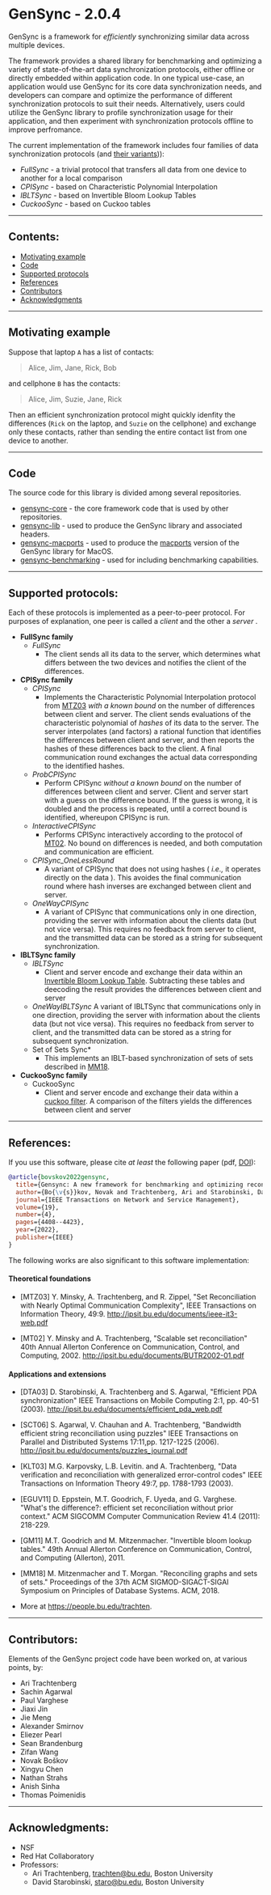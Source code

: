 # GenSync - 2.0.4
GenSync is a framework for _efficiently_ synchronizing similar data across multiple devices.

The framework provides a shared library for benchmarking and optimizing a variety of state-of-the-art data synchronization protocols, either offline or directly embedded within application code.  In one typical use-case, an application would use GenSync for its core data synchronization needs, and developers can compare and optimize the performance of different synchronization protocols to suit their needs.  Alternatively, users could utilize the GenSync library to profile synchronization usage for their application, and then experiment with synchronization protocols offline to improve perfromance.

The current implementation of the framework includes four families of data synchronization protocols (and [their variants](#SyncTypes))):
- _FullSync_ - a trivial protocol that transfers all data from one device to another for a local comparison
- _CPISync_ - based on Characteristic Polynomial Interpolation
- _IBLTSync_ - based on Invertible Bloom Lookup Tables
- _CuckooSync_ - based on Cuckoo tables

---
## Contents:
   * [Motivating example](README.md#Motivation)
   * [Code](README.md#Code)
   * [Supported protocols](README.md#SyncTypes)
   * [References](README.md#References)
   * [Contributors](README.md#Contributors)
   * [Acknowledgments](README.md#Acknowledgments)

---
<a name="Motivation"></a>
## Motivating example
Suppose that laptop `A` has a list of contacts:

> Alice, Jim, Jane, Rick, Bob


and cellphone `B` has the contacts:
> Alice, Jim, Suzie, Jane, Rick

Then an efficient synchronization protocol might quickly idenfity the differences (`Rick` on the laptop, and `Suzie` on the cellphone)
and exchange only these contacts, rather than sending the entire contact list from one device to another.

---
<a name="Code"></a>
## Code
The source code for this library is divided among several repositories.

- [gensync-core](https://github.com/nislab/gensync-core) - the core framework code that is used by other repositories.
- [gensync-lib](https://github.com/nislab/gensync-lib) - used to produce the GenSync library and associated headers.
- [gensync-macports](https://github.com/nislab/gensync-macports) - used to produce the [macports](https://ports.macports.org/port/gensync/details/) version of the GenSync library for MacOS.
- [gensync-benchmarking](https://github.com/nislab/gensync-benchmarking) - used for including benchmarking capabilities.

---
<a name="SyncTypes"></a>
## Supported protocols:
Each of these protocols is implemented as a peer-to-peer protocol.  For purposes of explanation, one peer is called a _client_ and the other a _server_ .
* __FullSync family__
  * *FullSync*
     * The client sends all its data to the server, which determines what differs between the two devices and notifies the client of the differences.
* __CPISync family__
    * *CPISync*
        * Implements the Characteristic Polynomial Interpolation protocol from [MTZ03](http://ipsit.bu.edu/documents/ieee-it3-web.pdf) _with a known bound_ on the number of differences between client and server. The client sends evaluations of the characteristic polynomial of _hashes_ of its data to the server.  The server interpolates (and factors) a rational function that identifies the differences between client and server, and then reports the hashes of these differences back to the client.  A final communication round exchanges the actual data corresponding to the identified hashes.
    * *ProbCPISync*
        * Perform CPISync _without a known bound_ on the number of differences between client and server.  Client and server start with a guess on the difference bound.  If the guess is wrong, it is doubled and the process is repeated, until a correct bound is identified, whereupon CPISync is run.
    * *InteractiveCPISync*
        * Performs CPISync interactively according to the protocol of [MT02](http://ipsit.bu.edu/documents/BUTR2002-01.pdf).  No bound on differences is needed, and both computation and communication are efficient.
    * *CPISync_OneLessRound*
        * A variant of CPISync that does not using hashes ( _i.e.,_ it operates directly on the data ).  This avoides the final communication round where hash inverses are exchanged between client and server.
    * *OneWayCPISync*
        * A variant of CPISync that communications only in one direction, providing the server with information about the clients data (but not vice versa). This requires no feedback from server to client, and the transmitted data can be stored as a string for subsequent synchronization.
* __IBLTSync family__
    * *IBLTSync*
        * Client and server encode and exchange their data within an [Invertible Bloom Lookup Table](https://arxiv.org/pdf/1101.2245.pdf).  Subtracting these tables and deecoding the result provides the differences between client and server
    * *OneWayIBLTSync*
      A variant of IBLTSync that communications only in one direction, providing the server with information about the clients data (but not vice versa). This requires no feedback from server to client, and the transmitted data can be stored as a string for subsequent synchronization.
   * Set of Sets Sync*
        * This implements an IBLT-based synchronization of sets of sets described in [MM18](https://dl.acm.org/doi/abs/10.1145/3196959.3196988).
* __CuckooSync family__
    * CuckooSync
        *  Client and server encode and exchange their data within a [cuckoo filter](https://www.cs.cmu.edu/~dga/papers/cuckoo-conext2014.pdf).  A comparison of the filters yields the differences between client and server

---
<a name="References"></a>
## References:
If you use this software, please cite _at least_ the following paper (pdf,
[DOI](http://doi.org/10.1109/TNSM.2022.3164369)):

``` bibtex
@article{bovskov2022gensync,
  title={Gensync: A new framework for benchmarking and optimizing reconciliation of data},
  author={Bo{\v{s}}kov, Novak and Trachtenberg, Ari and Starobinski, David},
  journal={IEEE Transactions on Network and Service Management},
  volume={19},
  number={4},
  pages={4408--4423},
  year={2022},
  publisher={IEEE}
}
```
The following works are also significant to this software implementation:

#### Theoretical foundations
* [MTZ03] Y. Minsky, A. Trachtenberg, and R. Zippel,
  "Set Reconciliation with Nearly Optimal Communication Complexity",
  IEEE Transactions on Information Theory, 49:9.
  <http://ipsit.bu.edu/documents/ieee-it3-web.pdf>

* [MT02] Y. Minsky and A. Trachtenberg,
  "Scalable set reconciliation"
  40th Annual Allerton Conference on Communication, Control, and Computing, 2002.
  <http://ipsit.bu.edu/documents/BUTR2002-01.pdf>

#### Applications and extensions
* [DTA03] D. Starobinski, A. Trachtenberg and S. Agarwal,
  "Efficient PDA synchronization"
  IEEE Transactions on Mobile Computing 2:1, pp. 40-51 (2003).
  <http://ipsit.bu.edu/documents/efficient_pda_web.pdf>

* [SCT06] S. Agarwal, V. Chauhan and A. Trachtenberg,
  "Bandwidth efficient string reconciliation using puzzles"
  IEEE Transactions on Parallel and Distributed Systems 17:11,pp. 1217-1225 (2006).
  <http://ipsit.bu.edu/documents/puzzles_journal.pdf>

* [KLT03] M.G. Karpovsky, L.B. Levitin. and A. Trachtenberg,
   "Data verification and reconciliation with generalized error-control codes"
   IEEE Transactions on Information Theory 49:7, pp. 1788-1793 (2003).
  
* [EGUV11] D. Eppstein, M.T. Goodrich, F. Uyeda, and G. Varghese.
  "What's the difference?: efficient set reconciliation without prior context."
  ACM SIGCOMM Computer Communication Review 41.4 (2011): 218-229.

* [GM11] M.T. Goodrich and M. Mitzenmacher. "Invertible bloom lookup tables."
  49th Annual Allerton Conference on Communication, Control, and Computing (Allerton), 2011.

* [MM18] M. Mitzenmacher and T. Morgan. "Reconciling graphs and sets of sets."
  Proceedings of the 37th ACM SIGMOD-SIGACT-SIGAI Symposium on Principles of Database
  Systems. ACM, 2018.

* More at <https://people.bu.edu/trachten>.

---
<a name="Contributors"></a>
## Contributors:

Elements of the GenSync project code have been worked on, at various points, by:

* Ari Trachtenberg
* Sachin Agarwal
* Paul Varghese
* Jiaxi Jin
* Jie Meng
* Alexander Smirnov
* Eliezer Pearl
* Sean Brandenburg
* Zifan Wang
* Novak Boškov
* Xingyu Chen
* Nathan Strahs
* Anish Sinha
* Thomas Poimenidis

---
<a name="Acknowledgments"></a>
## Acknowledgments:
* NSF
* Red Hat Collaboratory
* Professors:
    * Ari Trachtenberg, trachten@bu.edu, Boston University
    * David Starobinski, staro@bu.edu, Boston University
